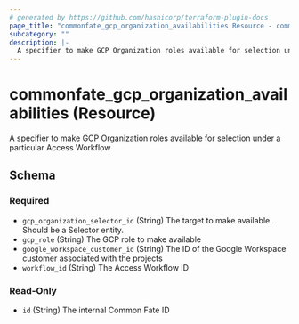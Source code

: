 ```yaml
---
# generated by https://github.com/hashicorp/terraform-plugin-docs
page_title: "commonfate_gcp_organization_availabilities Resource - commonfate"
subcategory: ""
description: |-
  A specifier to make GCP Organization roles available for selection under a particular Access Workflow
---
```


# commonfate_gcp_organization_availabilities (Resource)

A specifier to make GCP Organization roles available for selection under a particular Access Workflow



<!-- schema generated by tfplugindocs -->
## Schema

### Required

- `gcp_organization_selector_id` (String) The target to make available. Should be a Selector entity.
- `gcp_role` (String) The GCP role to make available
- `google_workspace_customer_id` (String) The ID of the Google Workspace customer associated with the projects
- `workflow_id` (String) The Access Workflow ID

### Read-Only

- `id` (String) The internal Common Fate ID


